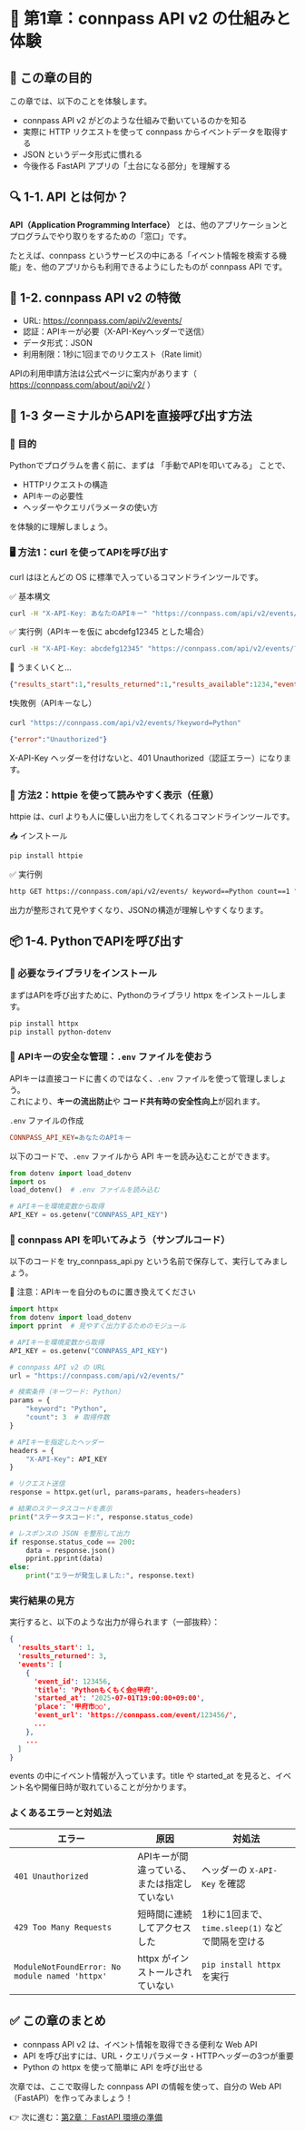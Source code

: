 # 📘 第1章：connpass API v2 の仕組みと体験

## 🎯 この章の目的
この章では、以下のことを体験します。

* connpass API v2 がどのような仕組みで動いているのかを知る
* 実際に HTTP リクエストを使って connpass からイベントデータを取得する
* JSON というデータ形式に慣れる
* 今後作る FastAPI アプリの「土台になる部分」を理解する

## 🔍 1-1. API とは何か？

**API（Application Programming Interface）** とは、他のアプリケーションとプログラムでやり取りをするための「窓口」です。

たとえば、connpass というサービスの中にある「イベント情報を検索する機能」を、他のアプリからも利用できるようにしたものが connpass API です。

## 🧾 1-2. connpass API v2 の特徴
* URL: https://connpass.com/api/v2/events/
* 認証：APIキーが必要（X-API-Keyヘッダーで送信）
* データ形式：JSON
* 利用制限：1秒に1回までのリクエスト（Rate limit）

APIの利用申請方法は公式ページに案内があります（ https://connpass.com/about/api/v2/ ）

## 🧪 1-3 ターミナルからAPIを直接呼び出す方法
### 🎯 目的
Pythonでプログラムを書く前に、まずは 「手動でAPIを叩いてみる」 ことで、

* HTTPリクエストの構造
* APIキーの必要性
* ヘッダーやクエリパラメータの使い方

を体験的に理解しましょう。

### 🖥 方法1：curl を使ってAPIを呼び出す
curl はほとんどの OS に標準で入っているコマンドラインツールです。

✅ 基本構文
```bash
curl -H "X-API-Key: あなたのAPIキー" "https://connpass.com/api/v2/events/?keyword=Python&count=1"
```
✅ 実行例（APIキーを仮に abcdefg12345 とした場合）
```bash
curl -H "X-API-Key: abcdefg12345" "https://connpass.com/api/v2/events/?keyword=Python&count=1"
```
📌 うまくいくと…
```json
{"results_start":1,"results_returned":1,"results_available":1234,"events":[{"event_id":...}]}
```
❗失敗例（APIキーなし）
```bash
curl "https://connpass.com/api/v2/events/?keyword=Python"
```
```json
{"error":"Unauthorized"}
```
X-API-Key ヘッダーを付けないと、401 Unauthorized（認証エラー）になります。

### 🧰 方法2：httpie を使って読みやすく表示（任意）
httpie は、curl よりも人に優しい出力をしてくれるコマンドラインツールです。

📥 インストール
```bash
pip install httpie
```
✅ 実行例
```bash
http GET https://connpass.com/api/v2/events/ keyword==Python count==1 "X-API-Key:abcdefg12345"
```
出力が整形されて見やすくなり、JSONの構造が理解しやすくなります。

## 📦 1-4. PythonでAPIを呼び出す

### 🔧 必要なライブラリをインストール
まずはAPIを呼び出すために、Pythonのライブラリ httpx をインストールします。

```bash
pip install httpx
pip install python-dotenv
```

### 🔐 APIキーの安全な管理：`.env` ファイルを使おう

APIキーは直接コードに書くのではなく、`.env` ファイルを使って管理しましょう。  
これにより、**キーの流出防止**や **コード共有時の安全性向上**が図れます。

`.env` ファイルの作成

```ini
CONNPASS_API_KEY=あなたのAPIキー
```

以下のコードで、`.env` ファイルから API キーを読み込むことができます。

```python
from dotenv import load_dotenv
import os
load_dotenv()  # .env ファイルを読み込む

# APIキーを環境変数から取得
API_KEY = os.getenv("CONNPASS_API_KEY")
```

### 🧪 connpass API を叩いてみよう（サンプルコード）
以下のコードを try_connpass_api.py という名前で保存して、実行してみましょう。

🔐 注意：APIキーを自分のものに置き換えてください
```python
import httpx
from dotenv import load_dotenv
import pprint  # 見やすく出力するためのモジュール

# APIキーを環境変数から取得
API_KEY = os.getenv("CONNPASS_API_KEY")

# connpass API v2 の URL
url = "https://connpass.com/api/v2/events/"

# 検索条件（キーワード: Python）
params = {
    "keyword": "Python",
    "count": 3  # 取得件数
}

# APIキーを指定したヘッダー
headers = {
    "X-API-Key": API_KEY
}

# リクエスト送信
response = httpx.get(url, params=params, headers=headers)

# 結果のステータスコードを表示
print("ステータスコード:", response.status_code)

# レスポンスの JSON を整形して出力
if response.status_code == 200:
    data = response.json()
    pprint.pprint(data)
else:
    print("エラーが発生しました:", response.text)
```

### 実行結果の見方
実行すると、以下のような出力が得られます（一部抜粋）：

```json
{
  'results_start': 1,
  'results_returned': 3,
  'events': [
    {
      'event_id': 123456,
      'title': 'Pythonもくもく会@甲府',
      'started_at': '2025-07-01T19:00:00+09:00',
      'place': '甲府市○○',
      'event_url': 'https://connpass.com/event/123456/',
      ...
    },
    ...
  ]
}
```
events の中にイベント情報が入っています。title や started_at を見ると、イベント名や開催日時が取れていることが分かります。

### よくあるエラーと対処法

| エラー | 原因 | 対処法 |
| ---- | ---- | ---- |
| `401 Unauthorized` | APIキーが間違っている、または指定していない | ヘッダーの `X-API-Key` を確認 |
| `429 Too Many Requests` | 短時間に連続してアクセスした | 1秒に1回まで、`time.sleep(1)` などで間隔を空ける |
| `ModuleNotFoundError: No module named 'httpx'` | httpx がインストールされていない | `pip install httpx` を実行 |

## ✅ この章のまとめ
* connpass API v2 は、イベント情報を取得できる便利な Web API
* API を呼び出すには、URL・クエリパラメータ・HTTPヘッダーの3つが重要
* Python の httpx を使って簡単に API を呼び出せる

次章では、ここで取得した connpass API の情報を使って、自分の Web API（FastAPI）を作ってみましょう！

👉 次に進む：[第2章： FastAPI 環境の準備](2_setup-fastapi.md)